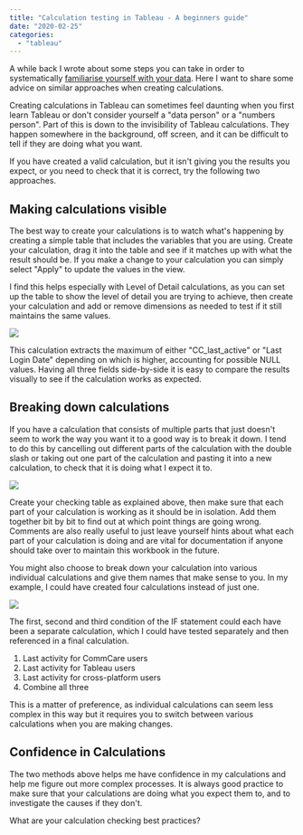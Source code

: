 ```yaml
---
title: "Calculation testing in Tableau - A beginners guide"
date: "2020-02-25"
categories: 
  - "tableau"
---
```


A while back I wrote about some steps you can take in order to systematically [familiarise yourself with your data](https://wordpress.com/block-editor/post/nalediholly.wordpress.com/653). Here I want to share some advice on similar approaches when creating calculations.

Creating calculations in Tableau can sometimes feel daunting when you first learn Tableau or don't consider yourself a "data person" or a "numbers person". Part of this is down to the invisibility of Tableau calculations. They happen somewhere in the background, off screen, and it can be difficult to tell if they are doing what you want.

If you have created a valid calculation, but it isn't giving you the results you expect, or you need to check that it is correct, try the following two approaches.

## Making calculations visible

The best way to create your calculations is to watch what's happening by creating a simple table that includes the variables that you are using. Create your calculation, drag it into the table and see if it matches up with what the result should be. If you make a change to your calculation you can simply select "Apply" to update the values in the view.

I find this helps especially with Level of Detail calculations, as you can set up the table to show the level of detail you are trying to achieve, then create your calculation and add or remove dimensions as needed to test if it still maintains the same values.

![](https://nalediholly.files.wordpress.com/2019/10/2019-10-23_16-21-24.jpg?w=793)

This calculation extracts the maximum of either "CC\_last\_active" or "Last Login Date" depending on which is higher, accounting for possible NULL values. Having all three fields side-by-side it is easy to compare the results visually to see if the calculation works as expected.

## Breaking down calculations

If you have a calculation that consists of multiple parts that just doesn't seem to work the way you want it to a good way is to break it down. I tend to do this by cancelling out different parts of the calculation with the double slash or taking out one part of the calculation and pasting it into a new calculation, to check that it is doing what I expect it to.

![](https://nalediholly.files.wordpress.com/2019/10/2019-10-23_16-18-53.jpg?w=923)

Create your checking table as explained above, then make sure that each part of your calculation is working as it should be in isolation. Add them together bit by bit to find out at which point things are going wrong. Comments are also really useful to just leave yourself hints about what each part of your calculation is doing and are vital for documentation if anyone should take over to maintain this workbook in the future.

You might also choose to break down your calculation into various individual calculations and give them names that make sense to you. In my example, I could have created four calculations instead of just one.

![](https://nalediholly.files.wordpress.com/2019/10/2019-10-23_16-26-51.jpg?w=1024)

The first, second and third condition of the IF statement could each have been a separate calculation, which I could have tested separately and then referenced in a final calculation.

1. Last activity for CommCare users
2. Last activity for Tableau users
3. Last activity for cross-platform users
4. Combine all three

This is a matter of preference, as individual calculations can seem less complex in this way but it requires you to switch between various calculations when you are making changes.

## Confidence in Calculations

The two methods above helps me have confidence in my calculations and help me figure out more complex processes. It is always good practice to make sure that your calculations are doing what you expect them to, and to investigate the causes if they don't.

What are your calculation checking best practices?
